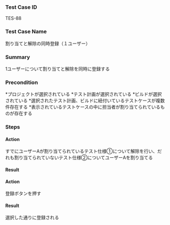 ### Test Case ID
TES-88

### Test Case Name
割り当てと解除の同時登録（１ユーザー）

### Summary
1ユーザーについて割り当てと解除を同時に登録する

### Precondition
*プロジェクトが選択されている
*テスト計画が選択されている
*ビルドが選択されている
*選択されたテスト計画、ビルドに紐付いているテストケースが複数件存在する
*表示されているテストケースの中に担当者が割り当てられているものが存在する

### Steps

#### Action
すでにユーザーAが割り当てられているテスト仕様①について解除を行い、だれも割り当てられていないテスト仕様②についてユーザーAを割り当てる
#### Result

#### Action
登録ボタンを押す
#### Result
選択した通りに登録される
